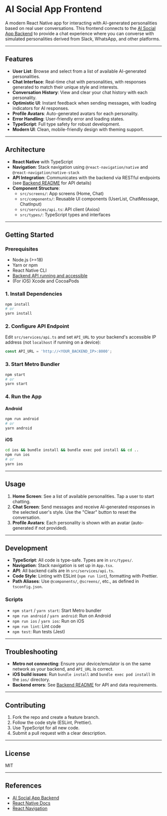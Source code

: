 # AI Social App Frontend

A modern React Native app for interacting with AI-generated personalities based on real user conversations. This frontend connects to the [AI Social App Backend](https://github.com/Hardik500/ai-social-app-backend) to provide a chat experience where you can converse with simulated personalities derived from Slack, WhatsApp, and other platforms.

---

## Features

- **User List**: Browse and select from a list of available AI-generated personalities.
- **Chat Interface**: Real-time chat with personalities, with responses generated to match their unique style and interests.
- **Conversation History**: View and clear your chat history with each personality.
- **Optimistic UI**: Instant feedback when sending messages, with loading indicators for AI responses.
- **Profile Avatars**: Auto-generated avatars for each personality.
- **Error Handling**: User-friendly error and loading states.
- **TypeScript**: Full type safety for robust development.
- **Modern UI**: Clean, mobile-friendly design with theming support.

---

## Architecture

- **React Native** with TypeScript
- **Navigation**: Stack navigation using `@react-navigation/native` and `@react-navigation/native-stack`
- **API Integration**: Communicates with the backend via RESTful endpoints (see [Backend README](../ai-social-app-backend/README.md) for API details)
- **Component Structure**:
  - `src/screens/`: App screens (Home, Chat)
  - `src/components/`: Reusable UI components (UserList, ChatMessage, ChatInput)
  - `src/services/api.ts`: API client (Axios)
  - `src/types/`: TypeScript types and interfaces

---

## Getting Started

### Prerequisites
- Node.js (>=18)
- Yarn or npm
- React Native CLI
- [Backend API running and accessible](../ai-social-app-backend/README.md)
- (For iOS) Xcode and CocoaPods

### 1. Install Dependencies

```sh
npm install
# or
yarn install
```

### 2. Configure API Endpoint

Edit `src/services/api.ts` and set `API_URL` to your backend's accessible IP address (not `localhost` if running on a device):

```js
const API_URL = 'http://<YOUR_BACKEND_IP>:8000';
```

### 3. Start Metro Bundler

```sh
npm start
# or
yarn start
```

### 4. Run the App

#### Android
```sh
npm run android
# or
yarn android
```

#### iOS
```sh
cd ios && bundle install && bundle exec pod install && cd ..
npm run ios
# or
yarn ios
```

---

## Usage

1. **Home Screen**: See a list of available personalities. Tap a user to start chatting.
2. **Chat Screen**: Send messages and receive AI-generated responses in the selected user's style. Use the "Clear" button to reset the conversation.
3. **Profile Avatars**: Each personality is shown with an avatar (auto-generated if not provided).

---

## Development

- **TypeScript**: All code is type-safe. Types are in `src/types/`.
- **Navigation**: Stack navigation is set up in `App.tsx`.
- **API**: All backend calls are in `src/services/api.ts`.
- **Code Style**: Linting with ESLint (`npm run lint`), formatting with Prettier.
- **Path Aliases**: Use `@components/`, `@screens/`, etc., as defined in `tsconfig.json`.

### Scripts
- `npm start` / `yarn start`: Start Metro bundler
- `npm run android` / `yarn android`: Run on Android
- `npm run ios` / `yarn ios`: Run on iOS
- `npm run lint`: Lint code
- `npm test`: Run tests (Jest)

---

## Troubleshooting

- **Metro not connecting**: Ensure your device/emulator is on the same network as your backend, and `API_URL` is correct.
- **iOS build issues**: Run `bundle install` and `bundle exec pod install` in the `ios/` directory.
- **Backend errors**: See [Backend README](../ai-social-app-backend/README.md) for API and data requirements.

---

## Contributing

1. Fork the repo and create a feature branch.
2. Follow the code style (ESLint, Prettier).
3. Use TypeScript for all new code.
4. Submit a pull request with a clear description.

---

## License

MIT

---

## References
- [AI Social App Backend](../ai-social-app-backend/README.md)
- [React Native Docs](https://reactnative.dev/docs/getting-started)
- [React Navigation](https://reactnavigation.org/)
